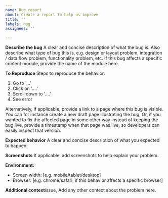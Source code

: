 ```yaml
---
name: Bug report
about: Create a report to help us improve
title: ''
labels: bug
assignees: ''

---
```


**Describe the bug**
A clear and concise description of what the bug is. Also describe what type of bug this is, e.g. design or layout problem, integration / data flow problem, functionality problem, etc. If this bug affects a specific content module, provide the name of the module here.

**To Reproduce**
Steps to reproduce the behavior:
1. Go to '...'
2. Click on '....'
3. Scroll down to '....'
4. See error

Alternatively, if applicable, provide a link to a page where this bug is visible. You can for instance create a new draft page illustrating the bug. Or, if you wanted to fix the affected page in some other way instead of keeping the bug live, provide a timestamp when that page was live, so developers can easily inspect that version.

**Expected behavior**
A clear and concise description of what you expected to happen.

**Screenshots**
If applicable, add screenshots to help explain your problem.

**Environment:**
 - Screen width: [e.g. mobile/tablet/desktop]
 - Browser: [e.g. chrome/safari, if this behavior affects a specific browser]

**Additional context**issue,
Add any other context about the problem here.
